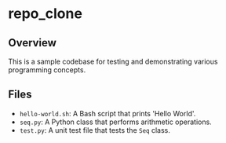 # repo_clone

## Overview
This is a sample codebase for testing and demonstrating various programming concepts.

## Files
* `hello-world.sh`: A Bash script that prints 'Hello World'.
* `seq.py`: A Python class that performs arithmetic operations.
* `test.py`: A unit test file that tests the `Seq` class.
